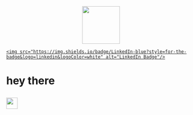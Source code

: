  
 <div id="header" align="center">

  <img src="https://media.giphy.com/media/M9gbBd9nbDrOTu1Mqx/giphy.gif" width="100"/>

</div>


  
  


<div id="badges">

  <a href="https://www.linkedin.com/in/aleksei-ruzhitskii-6a025419a">

    <img src="https://img.shields.io/badge/LinkedIn-blue?style=for-the-badge&logo=linkedin&logoColor=white" alt="LinkedIn Badge"/>

  </a>


</div>

<h1>

  hey there

  <img src="https://media.giphy.com/media/hvRJCLFzcasrR4ia7z/giphy.gif" width="30px"/>

</h1>

